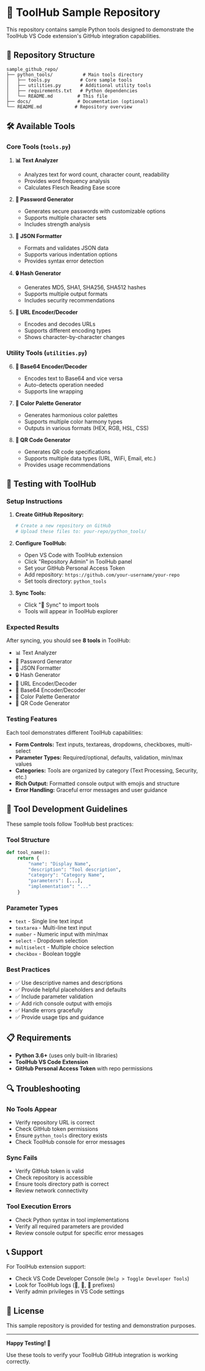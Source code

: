 # 🔧 ToolHub Sample Repository

This repository contains sample Python tools designed to demonstrate the ToolHub VS Code extension's GitHub integration capabilities.

## 📁 Repository Structure

```
sample_github_repo/
├── python_tools/           # Main tools directory
│   ├── tools.py           # Core sample tools
│   ├── utilities.py       # Additional utility tools  
│   ├── requirements.txt   # Python dependencies
│   └── README.md         # This file
├── docs/                 # Documentation (optional)
└── README.md            # Repository overview
```

## 🛠️ Available Tools

### **Core Tools** (`tools.py`)

1. **📊 Text Analyzer**
   - Analyzes text for word count, character count, readability
   - Provides word frequency analysis
   - Calculates Flesch Reading Ease score

2. **🔐 Password Generator**
   - Generates secure passwords with customizable options
   - Supports multiple character sets
   - Includes strength analysis

3. **📄 JSON Formatter**
   - Formats and validates JSON data
   - Supports various indentation options
   - Provides syntax error detection

4. **🔒 Hash Generator**
   - Generates MD5, SHA1, SHA256, SHA512 hashes
   - Supports multiple output formats
   - Includes security recommendations

5. **🔗 URL Encoder/Decoder**
   - Encodes and decodes URLs
   - Supports different encoding types
   - Shows character-by-character changes

### **Utility Tools** (`utilities.py`)

6. **📝 Base64 Encoder/Decoder**
   - Encodes text to Base64 and vice versa
   - Auto-detects operation needed
   - Supports line wrapping

7. **🎨 Color Palette Generator**
   - Generates harmonious color palettes
   - Supports multiple color harmony types
   - Outputs in various formats (HEX, RGB, HSL, CSS)

8. **📱 QR Code Generator**
   - Generates QR code specifications
   - Supports multiple data types (URL, WiFi, Email, etc.)
   - Provides usage recommendations

## 🚀 Testing with ToolHub

### **Setup Instructions**

1. **Create GitHub Repository:**
   ```bash
   # Create a new repository on GitHub
   # Upload these files to: your-repo/python_tools/
   ```

2. **Configure ToolHub:**
   - Open VS Code with ToolHub extension
   - Click "Repository Admin" in ToolHub panel
   - Set your GitHub Personal Access Token
   - Add repository: `https://github.com/your-username/your-repo`
   - Set tools directory: `python_tools`

3. **Sync Tools:**
   - Click "🔄 Sync" to import tools
   - Tools will appear in ToolHub explorer

### **Expected Results**

After syncing, you should see **8 tools** in ToolHub:

- 📊 Text Analyzer
- 🔐 Password Generator  
- 📄 JSON Formatter
- 🔒 Hash Generator
- 🔗 URL Encoder/Decoder
- 📝 Base64 Encoder/Decoder
- 🎨 Color Palette Generator
- 📱 QR Code Generator

### **Testing Features**

Each tool demonstrates different ToolHub capabilities:

- **Form Controls:** Text inputs, textareas, dropdowns, checkboxes, multi-select
- **Parameter Types:** Required/optional, defaults, validation, min/max values
- **Categories:** Tools are organized by category (Text Processing, Security, etc.)
- **Rich Output:** Formatted console output with emojis and structure
- **Error Handling:** Graceful error messages and user guidance

## 🔧 Tool Development Guidelines

These sample tools follow ToolHub best practices:

### **Tool Structure**
```python
def tool_name():
    return {
        "name": "Display Name",
        "description": "Tool description",
        "category": "Category Name",
        "parameters": [...],
        "implementation": "..."
    }
```

### **Parameter Types**
- `text` - Single line text input
- `textarea` - Multi-line text input  
- `number` - Numeric input with min/max
- `select` - Dropdown selection
- `multiselect` - Multiple choice selection
- `checkbox` - Boolean toggle

### **Best Practices**
- ✅ Use descriptive names and descriptions
- ✅ Provide helpful placeholders and defaults
- ✅ Include parameter validation
- ✅ Add rich console output with emojis
- ✅ Handle errors gracefully
- ✅ Provide usage tips and guidance

## 📋 Requirements

- **Python 3.6+** (uses only built-in libraries)
- **ToolHub VS Code Extension**
- **GitHub Personal Access Token** with repo permissions

## 🔍 Troubleshooting

### **No Tools Appear**
- Verify repository URL is correct
- Check GitHub token permissions
- Ensure `python_tools` directory exists
- Check ToolHub console for error messages

### **Sync Fails**
- Verify GitHub token is valid
- Check repository is accessible
- Ensure tools directory path is correct
- Review network connectivity

### **Tool Execution Errors**
- Check Python syntax in tool implementations
- Verify all required parameters are provided
- Review console output for specific error messages

## 📞 Support

For ToolHub extension support:
- Check VS Code Developer Console (`Help > Toggle Developer Tools`)
- Look for ToolHub logs (🚀, 🔧, 🔄 prefixes)
- Verify admin privileges in VS Code settings

## 📄 License

This sample repository is provided for testing and demonstration purposes.

---

**Happy Testing! 🎉**

Use these tools to verify your ToolHub GitHub integration is working correctly.